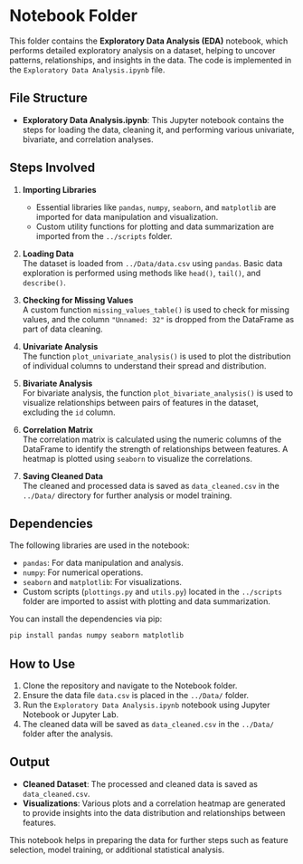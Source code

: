 # Notebook Folder
This folder contains the **Exploratory Data Analysis (EDA)** notebook, which performs detailed exploratory analysis on a dataset, helping to uncover patterns, relationships, and insights in the data. The code is implemented in the `Exploratory Data Analysis.ipynb` file.

## File Structure
- **Exploratory Data Analysis.ipynb**: This Jupyter notebook contains the steps for loading the data, cleaning it, and performing various univariate, bivariate, and correlation analyses.

## Steps Involved

1. **Importing Libraries**  
    - Essential libraries like `pandas`, `numpy`, `seaborn`, and `matplotlib` are imported for data manipulation and visualization.
    - Custom utility functions for plotting and data summarization are imported from the `../scripts` folder.

2. **Loading Data**  
    The dataset is loaded from `../Data/data.csv` using `pandas`. Basic data exploration is performed using methods like `head()`, `tail()`, and `describe()`.

3. **Checking for Missing Values**  
    A custom function `missing_values_table()` is used to check for missing values, and the column `"Unnamed: 32"` is dropped from the DataFrame as part of data cleaning.

4. **Univariate Analysis**  
    The function `plot_univariate_analysis()` is used to plot the distribution of individual columns to understand their spread and distribution.

5. **Bivariate Analysis**  
    For bivariate analysis, the function `plot_bivariate_analysis()` is used to visualize relationships between pairs of features in the dataset, excluding the `id` column.

6. **Correlation Matrix**  
    The correlation matrix is calculated using the numeric columns of the DataFrame to identify the strength of relationships between features. A heatmap is plotted using `seaborn` to visualize the correlations.

7. **Saving Cleaned Data**  
    The cleaned and processed data is saved as `data_cleaned.csv` in the `../Data/` directory for further analysis or model training.

## Dependencies
The following libraries are used in the notebook:
- `pandas`: For data manipulation and analysis.
- `numpy`: For numerical operations.
- `seaborn` and `matplotlib`: For visualizations.
- Custom scripts (`plottings.py` and `utils.py`) located in the `../scripts` folder are imported to assist with plotting and data summarization.

You can install the dependencies via pip:
```bash
pip install pandas numpy seaborn matplotlib
```

## How to Use
1. Clone the repository and navigate to the Notebook folder.
2. Ensure the data file `data.csv` is placed in the `../Data/` folder.
3. Run the `Exploratory Data Analysis.ipynb` notebook using Jupyter Notebook or Jupyter Lab.
4. The cleaned data will be saved as `data_cleaned.csv` in the `../Data/` folder after the analysis.

## Output
- **Cleaned Dataset**: The processed and cleaned data is saved as `data_cleaned.csv`.
- **Visualizations**: Various plots and a correlation heatmap are generated to provide insights into the data distribution and relationships between features.

This notebook helps in preparing the data for further steps such as feature selection, model training, or additional statistical analysis.
